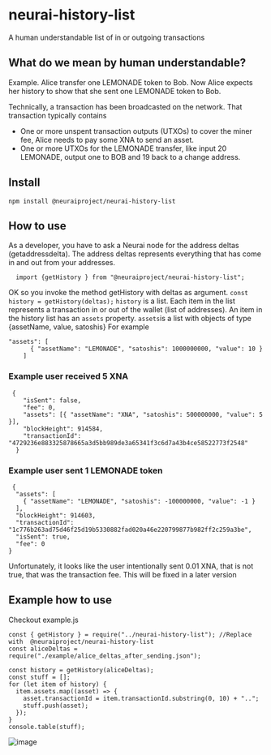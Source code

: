 # neurai-history-list

A human understandable list of in or outgoing transactions

## What do we mean by human understandable?

Example.
Alice transfer one LEMONADE token to Bob.
Now Alice expects her history to show that she sent one LEMONADE token to Bob.

Technically, a transaction has been broadcasted on the network.
That transaction typically contains

- One or more unspent transaction outputs (UTXOs) to cover the miner fee, Alice needs to pay some XNA to send an asset.
- One or more UTXOs for the LEMONADE transfer, like input 20 LEMONADE, output one to BOB and 19 back to a change address.

## Install

`npm install @neuraiproject/neurai-history-list`

## How to use

As a developer, you have to ask a Neurai node for the address deltas (getaddressdelta).
The address deltas represents everything that has come in and out from your addresses.

`  import {getHistory } from "@neuraiproject/neurai-history-list";`

OK so you invoke the method getHistory with deltas as argument.
`const history = getHistory(deltas);`
`history` is a list.
Each item in the list represents a transaction in or out of the wallet (list of addresses).
An item in the history list has an `assets` property.
`assets`is a list with objects of type {assetName, value, satoshis}
For example

```
"assets": [
      { "assetName": "LEMONADE", "satoshis": 1000000000, "value": 10 }
    ]
```

### Example user received 5 XNA

```
 {
    "isSent": false,
    "fee": 0,
    "assets": [{ "assetName": "XNA", "satoshis": 500000000, "value": 5 }],
    "blockHeight": 914584,
    "transactionId": "4729236e883325878665a3d5bb989de3a65341f3c6d7a43b4ce58522773f2548"
  }
```

### Example user sent 1 LEMONADE token

```
 {
  "assets": [
    { "assetName": "LEMONADE", "satoshis": -100000000, "value": -1 }
  ],
  "blockHeight": 914603,
  "transactionId": "1c776b263ad75d46f25d19b5330882fad020a46e220799877b982ff2c259a3be",
  "isSent": true,
  "fee": 0
}
```

Unfortunately, it looks like the user intentionally sent 0.01 XNA, that is not true, that was the transaction fee.
This will be fixed in a later version

## Example how to use

Checkout example.js

```
const { getHistory } = require("../neurai-history-list"); //Replace with  @neuraiproject/neurai-history-list
const aliceDeltas = require("./example/alice_deltas_after_sending.json");

const history = getHistory(aliceDeltas);
const stuff = [];
for (let item of history) {
  item.assets.map((asset) => {
    asset.transactionId = item.transactionId.substring(0, 10) + "..";
    stuff.push(asset);
  });
}
console.table(stuff);

```

![image](https://user-images.githubusercontent.com/9694984/215324239-95632d7f-447b-424d-8cbf-c16cf2533b49.png)
